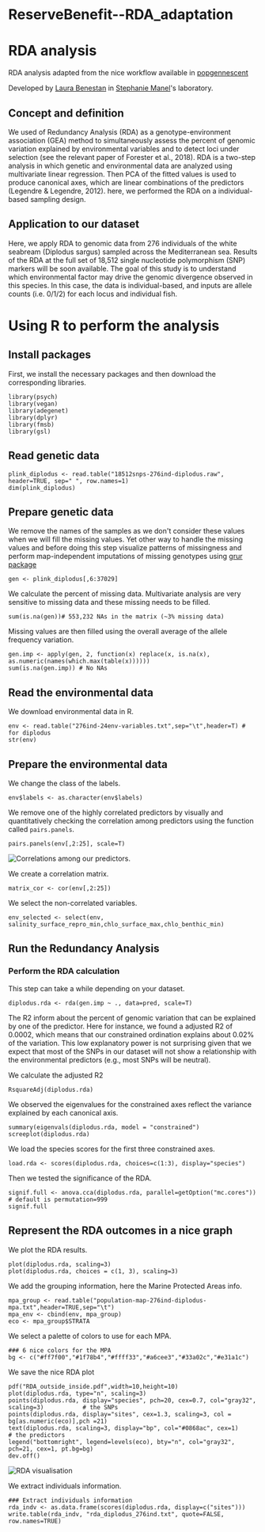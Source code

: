 # ReserveBenefit--RDA_adaptation

# RDA analysis

RDA analysis adapted from the nice workflow available in [popgennescent](https://popgen.nescent.org/2018-03-27_RDA_GEA.html)

Developed by [Laura Benestan](https://github.com/laurabenestan) in
[Stephanie Manel](https://sites.google.com/site/stephaniemanel/home)'s
laboratory.

## Concept and definition
We used of Redundancy Analysis (RDA) as a genotype-environment association (GEA) method to simultaneously assess the percent of genomic variation explained by environmental variables and to detect loci under selection (see the relevant paper of Forester et al., 2018). 
RDA is a two-step analysis in which genetic and environmental data are analyzed using multivariate linear regression. 
Then PCA of the fitted values is used to produce canonical axes, which are linear combinations of the predictors (Legendre & Legendre, 2012). 
here, we performed the RDA on a individual-based sampling design.

## Application to our dataset
Here, we apply RDA to genomic data from 276 individuals of the white seabream (Diplodus sargus) sampled across the Mediterranean sea. 
Results of the RDA at the full set of 18,512 single nucleotide polymorphism (SNP) markers will be soon available. 
The goal of this study is to understand which environmental factor may drive the genomic divergence observed in this species. 
In this case, the data is individual-based, and inputs are allele counts (i.e. 0/1/2) for each locus and individual fish. 

# Using R to perform the analysis
## Install packages
First, we install the necessary packages and then download the corresponding libraries.

``` {r}
library(psych)    
library(vegan)
library(adegenet)
library(dplyr)
library(fmsb)
library(gsl)
```
## Read genetic data

```{r}
plink_diplodus <- read.table("18512snps-276ind-diplodus.raw", header=TRUE, sep=" ", row.names=1)
dim(plink_diplodus)
```

## Prepare genetic data

We remove the names of the samples as we don't consider these values when we will fill the missing values.
Yet other way to handle the missing values and before doing this step visualize patterns of missingness and perform map-independent imputations of missing genotypes using [grur package](https://github.com/thierrygosselin/grur)

```{r}
gen <- plink_diplodus[,6:37029]
```

We calculate the percent of missing data.
Multivariate analysis are very sensitive to missing data and these missing needs to be filled.
```{r}
sum(is.na(gen))# 553,232 NAs in the matrix (~3% missing data)
```

Missing values are then filled using the overall average of the allele frequency variation.
```{r}
gen.imp <- apply(gen, 2, function(x) replace(x, is.na(x), as.numeric(names(which.max(table(x))))))
sum(is.na(gen.imp)) # No NAs
```

## Read the environmental data

We download environmental data in R.
```{r}
env <- read.table("276ind-24env-variables.txt",sep="\t",header=T) # for diplodus
str(env)
```

## Prepare the environmental data

We change the class of the labels.
```{r}
env$labels <- as.character(env$labels)
```

We remove one of the highly correlated predictors by visually and quantitatively checking the correlation among predictors using the function called `pairs.panels`.

```{r}
pairs.panels(env[,2:25], scale=T)
```

![Correlations among our predictors.](Correlation_predictor.png)

We create a correlation matrix.
```{r}
matrix_cor <- cor(env[,2:25])
```

We select the non-correlated variables.
```{r}
env_selected <- select(env, salinity_surface_repro_min,chlo_surface_max,chlo_benthic_min) 
```

## Run the Redundancy Analysis

### Perform the RDA calculation

This step can take a while depending on your dataset.
```{r}
diplodus.rda <- rda(gen.imp ~ ., data=pred, scale=T)
```

The R2 inform about the percent of genomic variation that can be explained by one of the predictor.
Here for instance, we found a adjusted R2 of 0.0002, which means that our constrained ordination explains about 0.02% of the variation.
This low explanatory power is not surprising given that we expect that most of the SNPs in our dataset will not show a relationship with the environmental predictors (e.g., most SNPs will be neutral).

We calculate the adjusted R2
```{r}
RsquareAdj(diplodus.rda)
```

We observed the eigenvalues for the constrained axes reflect the variance explained by each canonical axis.
```{r}
summary(eigenvals(diplodus.rda, model = "constrained")
screeplot(diplodus.rda)
```
We load the species scores for the first three constrained axes.
```{r}
load.rda <- scores(diplodus.rda, choices=c(1:3), display="species")  
```
Then we tested the significance of the RDA.
```{r}
signif.full <- anova.cca(diplodus.rda, parallel=getOption("mc.cores")) # default is permutation=999
signif.full
```
## Represent the RDA outcomes in a nice graph

We plot the RDA results.
```{r}
plot(diplodus.rda, scaling=3) 
plot(diplodus.rda, choices = c(1, 3), scaling=3)
```
We add the grouping information, here the Marine Protected Areas info.
```{r}
mpa_group <- read.table("population-map-276ind-diplodus-mpa.txt",header=TRUE,sep="\t")
mpa_env <- cbind(env, mpa_group)
eco <- mpa_group$STRATA
```
We select a palette of colors to use for each MPA.
```{r}
### 6 nice colors for the MPA
bg <- c("#ff7f00","#1f78b4","#ffff33","#a6cee3","#33a02c","#e31a1c")
```
We save the nice RDA plot
```{r}
pdf("RDA_outside_inside.pdf",width=10,height=10)
plot(diplodus.rda, type="n", scaling=3)
points(diplodus.rda, display="species", pch=20, cex=0.7, col="gray32", scaling=3)           # the SNPs
points(diplodus.rda, display="sites", cex=1.3, scaling=3, col = bg[as.numeric(eco)],pch =21) 
text(diplodus.rda, scaling=3, display="bp", col="#0868ac", cex=1)                           # the predictors
legend("bottomright", legend=levels(eco), bty="n", col="gray32", pch=21, cex=1, pt.bg=bg)
dev.off()
```

![RDA visualisation](RDA_diplodus.png)

We extract individuals information.
```
### Extract individuals information
rda_indv <- as.data.frame(scores(diplodus.rda, display=c("sites")))
write.table(rda_indv, "rda_diplodus_276ind.txt", quote=FALSE, row.names=TRUE)
```
